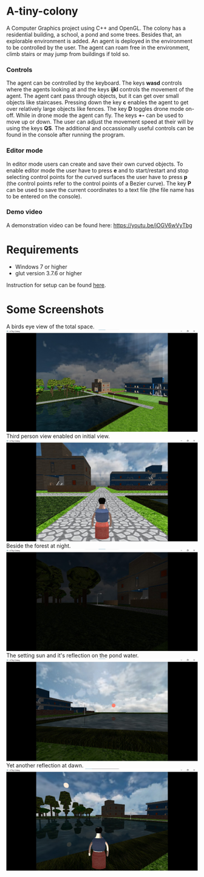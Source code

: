 # A-tiny-colony
A Computer Graphics project using C++ and OpenGL. The colony has a residential building, a school, a pond and some trees. Besides that, an explorable environment is added. An agent is deployed in the environment to be controlled by the user. The agent can roam free in the environment, climb stairs or may jump from buildings if told so.

### Controls
The agent can be controlled by the keyboard. The keys **wasd** controls where the agents looking at and the keys **ijkl** controls the movement of the agent. The agent cant pass through objects, but it can get over small objects like staircases. Pressing down the key **c** enables the agent to get over relatively large objects like fences. The key **D** toggles drone mode on-off. While in drone mode the agent can fly. The keys **+-** can be used to move up or down. The user can adjust the movement speed at their will by using the keys **QS**. The additional and occassionally useful controls can be found in the console after running the program.

### Editor mode
In editor mode users can create and save their own curved objects. To enable editor mode the user have to press **e** and to start/restart and stop selecting control points for the curved surfaces the user have to press **p** (the control points refer to the control points of a Bezier curve). The key **P** can be used to save the current coordinates to a text file (the file name has to be entered on the console). 

### Demo video
A demonstration video can be found here: https://youtu.be/jOGV6wVyTbg

# Requirements
+ Windows 7 or higher
+ glut version 3.7.6 or higher

Instruction for setup can be found [here](https://www.codewithc.com/how-to-setup-opengl-glut-in-codeblocks).

# Some Screenshots
A birds eye view of the total space.
![Birds-eye-view](demo-images/birds-eye-view.jpg)
Third person view enabled on initial view.
![init-view-third-person](demo-images/init-view-third-person.jpg)
Beside the forest at night.
![night-by-the-forest](demo-images/night-by-the-forest.jpg)
The setting sun and it's reflection on the pond water.
![sun-set](demo-images/sun-set.jpg)
Yet another reflection at dawn.
![lake-side-dawn](demo-images/lake_at_dawn.jpg)
